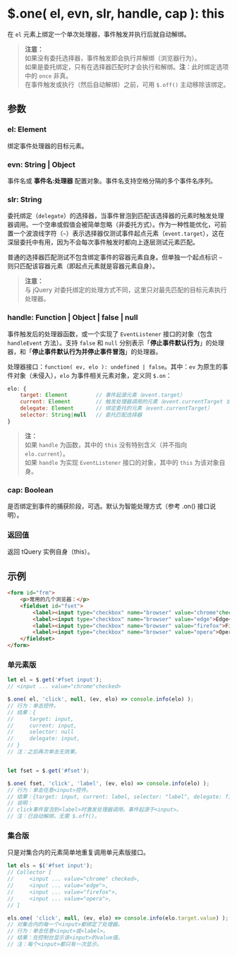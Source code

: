 # $.one( el, evn, slr, handle, cap ): this

在 `el` 元素上绑定一个单次处理器，事件触发并执行后就自动解绑。

> **注意：**<br>
> 如果没有委托选择器，事件触发即会执行并解绑（浏览器行为）。<br>
> 如果是委托绑定，只有在选择器匹配时才会执行和解绑。**注**：此时绑定选项中的 `once` 非真。<br>
> 在事件触发或执行（然后自动解绑）之前，可用 `$.off()` 主动移除该绑定。<br>


## 参数

### el: Element

绑定事件处理器的目标元素。


### evn: String | Object

事件名或 **事件名:处理器** 配置对象。事件名支持空格分隔的多个事件名序列。


### slr: String

委托绑定（`delegate`）的选择器，当事件冒泡到匹配该选择器的元素时触发处理器调用。一个空串或假值会被简单忽略（非委托方式）。作为一种性能优化，可前置一个波浪线字符（`~`）表示选择器仅测试事件起点元素（`event.target`），这在深层委托中有用，因为不会每次事件触发时都向上逐层测试元素匹配。

普通的选择器匹配测试不包含绑定事件的容器元素自身。但单独一个起点标识 `~` 则只匹配该容器元素（即起点元素就是容器元素自身）。

> **注意：**<br>
> 与 jQuery 对委托绑定的处理方式不同，这里只对最先匹配的目标元素执行处理器。


### handle: Function | Object | false | null

事件触发后的处理器函数，或一个实现了 `EventListener` 接口的对象（包含 `handleEvent` 方法）。支持 `false` 和 `null` 分别表示「**停止事件默认行为**」的处理器，和「**停止事件默认行为并停止事件冒泡**」的处理器。

处理器接口：`function( ev, elo ): undefined | false`。其中：`ev` 为原生的事件对象（未侵入），`elo` 为事件相关元素对象，定义同 `$.on`：

```js
elo: {
    target: Element         // 事件起源元素（event.target）
    current: Element        // 触发处理器调用的元素（event.currentTarget 或 slr 匹配的元素）
    delegate: Element       // 绑定委托的元素（event.currentTarget）
    selector: String|null   // 委托匹配选择器
}
```

> **注：**<br>
> 如果 `handle` 为函数，其中的 `this` 没有特别含义（并不指向 `elo.current`）。<br>
> 如果 `handle` 为实现 `EventListener` 接口的对象，其中的 `this` 为该对象自身。<br>


### cap: Boolean

是否绑定到事件的捕获阶段，可选。默认为智能处理方式（参考 .on() 接口说明）。


### 返回值

返回 tQuery 实例自身（this）。


## 示例

```html
<form id="frm">
    <p>常用的几个浏览器：</p>
    <fieldset id="fset">
        <label><input type="checkbox" name="browser" value="chrome"checked>Chrome</label>
        <label><input type="checkbox" name="browser" value="edge">Edge</label>
        <label><input type="checkbox" name="browser" value="firefox">Firefox</label>
        <label><input type="checkbox" name="browser" value="opera">Opera</label>
    </fieldset>
</form>
```


### 单元素版

```js
let el = $.get('#fset input');
// <input ... value="chrome"checked>

$.one( el, 'click', null, (ev, elo) => console.info(elo) );
// 行为：单击控件。
// 结果：{
//     target: input,
//     current: input,
//     selector: null
//     delegate: input,
// }
// 注：之后再次单击无效果。


let fset = $.get('#fset');

$.one( fset, 'click', 'label', (ev, elo) => console.info(elo) );
// 行为：单击任意<input>控件。
// 结果：{target: input, current: label, selector: "label", delegate: fieldset}
// 说明：
// click事件冒泡到<label>时激发处理器调用。事件起源于<input>。
// 注：已自动解绑，无需 $.off()。
```


### 集合版

只是对集合内的元素简单地重复调用单元素版接口。

```js
let els = $('#fset input');
// Collector [
//     <input ... value="chrome" checked>,
//     <input ... value="edge">,
//     <input ... value="firefox">,
//     <input ... value="opera">,
// ]

els.one( 'click', null, (ev, elo) => console.info(elo.target.value) );
// 对集合内的每一个<input>都绑定了处理器。
// 行为：单击任意<input>或<label>。
// 结果：在控制台显示该<input>的value值。
// 注：每个<input>都只有一次显示。
```
